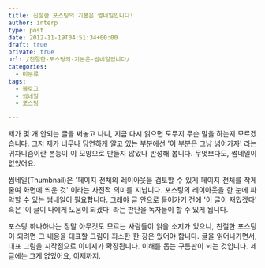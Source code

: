 ```yaml
---
title: 친절한 포스팅의 기본은 썸네일입니다!
author: interp
type: post
date: 2012-11-19T04:51:34+00:00
draft: true
private: true
url: /친절한-포스팅의-기본은-썸네일입니다/
categories:
  - 미분류
tags:
  - 블로그
  - 썸네일
  - 포스팅

---
```

<p style="text-align: justify;">
  제가 몇 개 안되는 글을 써놓고 나니, 지금 다시 읽으면 도무지 무슨 말을 하는지 모르겠습니다. 그저 제가 너무나 당연하게 알고 있는 부분에선 '이 부분은 그냥 넘어가자' 라는 귀차니즘이란 본능이 이 모양으로 만들지 않았나 반성해 봅니다. 무엇보다도, 썸네일이 없었어요.
</p>

<p style="text-align: justify;">
  썸네일(Thumbnail)은 '페이지 전체의 레이아웃을 검토할 수 있게 페이지 전체를 작게 줄여 화면에 띄운 것' 이라는 사전적 의미를 지닙니다. 포스팅의 레이아웃을 한 눈에 파악할 수 있는 썸네일이 필요합니다.&nbsp;그래야 글 안으로 들어가기 전에 '이 글이 재밌겠다' 혹은 '이 글이 나에게 도움이 되겠다' 라는 판단을 독자들이&nbsp;할 수 있게 됩니다.&nbsp;
</p>

<p style="text-align: justify;">
  포스팅 하나하나는 정말 아무것도 모르는 사람들이 읽을 소지가 있으니,&nbsp;친절한 포스팅이 되려면 그 내용을 대표할 그림이 최소한 한 장은 있어야 합니다.&nbsp;글을 읽어나가면서, 대표&nbsp;그림을 시작점으로 이미지가 확장됩니다. 이해를 돕는 구름판이 되는 것입니다. 제 글에는 그게 없었어요, 이제까지.&nbsp;
</p>

<p style="text-align: justify;">
</p>
